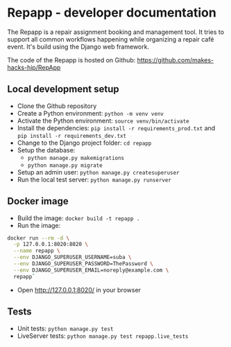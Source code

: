 # Repapp - developer documentation

The Repapp is a repair assignment booking and management tool. 
It tries to support all common workflows happening while organizing a repair café event.
It's build using the Django web framework.

The code of the Repapp is hosted on Github: https://github.com/makes-hacks-hip/RepApp

## Local development setup

- Clone the Github repository
- Create a Python environment: `python -m venv venv`
- Activate the Python environment: `source venv/bin/activate`
- Install the dependencies: `pip install -r requirements_prod.txt` and `pip install -r requirements_dev.txt`
- Change to the Django project folder: `cd repapp`
- Setup the database:
  - `python manage.py makemigrations`
  - `python manage.py migrate`
- Setup an admin user: `python manage.py createsuperuser`
- Run the local test server: `python manage.py runserver`

## Docker image

- Build the image: `docker build -t repapp .`
- Run the image:

```bash
docker run --rm -d \
  -p 127.0.0.1:8020:8020 \
  --name repapp \
  --env DJANGO_SUPERUSER_USERNAME=suba \
  --env DJANGO_SUPERUSER_PASSWORD=ThePassword \
  --env DJANGO_SUPERUSER_EMAIL=noreply@example.com \
  repapp`
```

- Open http://127.0.0.1:8020/ in your browser

## Tests

- Unit tests: `python manage.py test`
- LiveServer tests: `python manage.py test repapp.live_tests`
